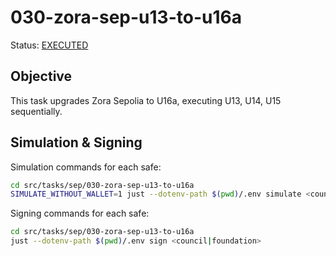 # 030-zora-sep-u13-to-u16a

Status: [EXECUTED](https://sepolia.etherscan.io/tx/0xb000e85475326c5278204d31492945e4100f2c747f19e91b53ceb6a5e620ad6e)

## Objective

This task upgrades Zora Sepolia to U16a, executing U13, U14, U15 sequentially.

## Simulation & Signing

Simulation commands for each safe:
```bash
cd src/tasks/sep/030-zora-sep-u13-to-u16a
SIMULATE_WITHOUT_WALLET=1 just --dotenv-path $(pwd)/.env simulate <council|foundation>
```

Signing commands for each safe:
```bash
cd src/tasks/sep/030-zora-sep-u13-to-u16a
just --dotenv-path $(pwd)/.env sign <council|foundation>
```
